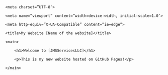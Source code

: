 <!DOCTYPE HTML>

<html lang=”en”>

  <head>

    <meta charset=”UTF-8″>

    <meta name=”viewport” content=”width=device-width, initial-scale=1.0″>

    <meta http-equiv=”X-UA-Compatible” content=”ie=edge”>

    <title>My Website [Name of the website]</title>

  </head>

  <body>

    <main>

        <h1>Welcome to [JMSServicesLLC]</h1>  

        <p>This is my new website hosted on GitHub Pages!</p>

    </main>

  </body>

</html>
